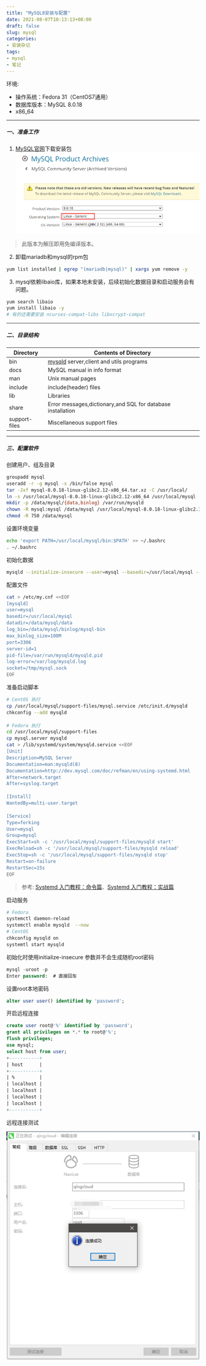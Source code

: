 ```yaml
---
title: "MySQL8安装与配置"
date: 2021-08-07T10:13:13+08:00
draft: false
slug: mysql
categories:
- 安装杂记
tags:
- mysql
- 笔记
---
```


环境:
- 操作系统：Fedora 31（CentOS7通用）
- 数据库版本：MySQL 8.0.18
- x86_64
---
##### 一、准备工作

1. [MySQL官网](https://downloads.mysql.com/archives/community/)下载安装包
![](/images/mysql-dl.png)
>此版本为解压即用免编译版本。

2. 卸载mariadb和mysql的rpm包
```bash
yum list installed | egrep "(mariadb|mysql)" | xargs yum remove -y
```

3. mysql依赖libaio库，如果本地未安装，后续初始化数据目录和启动服务会有问题。
```bash
yum search libaio
yum install libaio -y
# 有的还需要安装 ncurses-compat-libs libxcrypt-compat
```
---
##### 二、目录结构

|Directory| Contents of Directory|
|----|----|
|bin|[mysqld](https://dev.mysql.com/doc/refman/8.0/en/mysqld.html) server,client and utils programs|
|docs|MySQL manual in info format|
|man|Unix manual pages|
|include|include(header) files|
|lib|Libraries|
|share|Error messages,dictionary,and SQL for database installation|
|support-files|Miscellaneous support files|
---
##### 三、配置软件

创建用户、组及目录
```bash
groupadd mysql
useradd -r -g mysql -s /bin/false mysql
tar -Jxf mysql-8.0.18-linux-glibc2.12-x86_64.tar.xz -C /usr/local/
ln -s /usr/local/mysql-8.0.18-linux-glibc2.12-x86_64 /usr/local/mysql
mkdir -p /data/mysql/{data,binlog} /var/run/mysqld
chown -R mysql:mysql /data/mysql /usr/local/mysql-8.0.18-linux-glibc2.12-x86_64 /var/run/mysqld
chmod -R 750 /data/mysql
```

设置环境变量
```bash
echo 'export PATH=/usr/local/mysql/bin:$PATH' >> ~/.bashrc
. ~/.bashrc
```

初始化数据
```bash
mysqld --initialize-insecure --user=mysql --basedir=/usr/local/mysql --datadir=/data/mysql/data
```

配置文件

```bash
cat > /etc/my.cnf <<EOF
[mysqld]
user=mysql
basedir=/usr/local/mysql
datadir=/data/mysql/data
log_bin=/data/mysql/binlog/mysql-bin
max_binlog_size=100M
port=3306
server-id=1
pid-file=/var/run/mysqld/mysqld.pid
log-error=/var/log/mysqld.log
socket=/tmp/mysql.sock
EOF
```
准备启动脚本

```bash
# CentOS 执行
cp /usr/local/mysql/support-files/mysql.service /etc/init.d/mysqld
chkconfig --add mysqld

# Fedora 执行
cd /usr/local/mysql/support-files
cp mysql.server mysqld
cat > /lib/systemd/system/mysqld.service <<EOF
[Unit]
Description=MySQL Server
Documentation=man:mysqld(8)
Documentation=http://dev.mysql.com/doc/refman/en/using-systemd.html
After=network.target
After=syslog.target

[Install]
WantedBy=multi-user.target

[Service]
Type=forking
User=mysql
Group=mysql
ExecStart=sh -c '/usr/local/mysql/support-files/mysqld start'
ExecReload=sh -c '/usr/local/mysql/support-files/mysqld reload'
ExecStop=sh -c '/usr/local/mysql/support-files/mysqld stop'
Restart=on-failure
RestartSec=15s
EOF
```
>参考: [Systemd 入门教程：命令篇](https://www.ruanyifeng.com/blog/2016/03/systemd-tutorial-commands.html)、[Systemd 入门教程：实战篇](https://www.ruanyifeng.com/blog/2016/03/systemd-tutorial-part-two.html)

启动服务
```bash
# Fedora
systemctl daemon-reload
systemctl enable mysqld  --now
# CentOS
chkconfig mysqld on
systemtl start mysqld
```
初始化时使用initialize-insecure 参数并不会生成随机root密码
```sql
mysql -uroot -p 
Enter password:  # 直接回车
```
设置root本地密码
```sql
alter user user() identified by 'password';
```
开启远程连接
```sql
create user root@'%' identified by 'password';
grant all privileges on *.* to root@'%';
flush privileges;
use mysql;
select host from user; 
+-----------+
| host      |
+-----------+
| %         |
| localhost |
| localhost |
| localhost |
| localhost |
+-----------+
```
远程连接测试

![](/images/nav.png)
